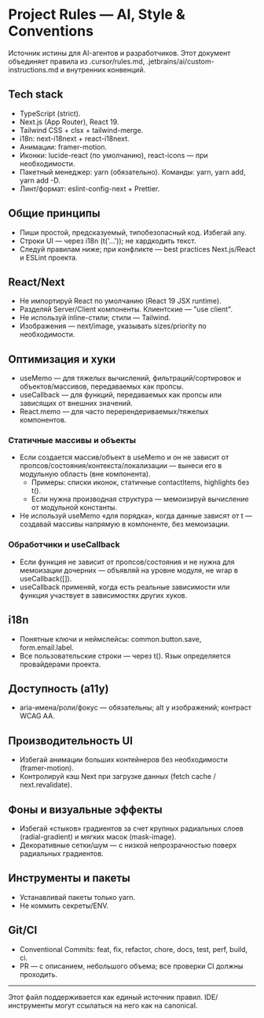 # Project Rules — AI, Style & Conventions

Источник истины для AI-агентов и разработчиков. Этот документ объединяет правила из .cursor/rules.md, .jetbrains/ai/custom-instructions.md и внутренних конвенций.

## Tech stack
- TypeScript (strict).
- Next.js (App Router), React 19.
- Tailwind CSS + clsx + tailwind-merge.
- i18n: next-i18next + react-i18next.
- Анимации: framer-motion.
- Иконки: lucide-react (по умолчанию), react-icons — при необходимости.
- Пакетный менеджер: yarn (обязательно). Команды: yarn, yarn add, yarn add -D.
- Линт/формат: eslint-config-next + Prettier.

## Общие принципы
- Пиши простой, предсказуемый, типобезопасный код. Избегай any.
- Строки UI — через i18n (t('...')); не хардкодить текст.
- Следуй правилам ниже; при конфликте — best practices Next.js/React и ESLint проекта.

## React/Next
- Не импортируй React по умолчанию (React 19 JSX runtime).
- Разделяй Server/Client компоненты. Клиентские — "use client".
- Не используй inline-стили; стили — Tailwind.
- Изображения — next/image, указывать sizes/priority по необходимости.

## Оптимизация и хуки
- useMemo — для тяжелых вычислений, фильтраций/сортировок и объектов/массивов, передаваемых как пропсы.
- useCallback — для функций, передаваемых как пропсы или зависящих от внешних значений.
- React.memo — для часто перерендериваемых/тяжелых компонентов.

### Статичные массивы и объекты
- Если создается массив/объект в useMemo и он не зависит от пропсов/состояния/контекста/локализации — вынеси его в модульную область (вне компонента).
  - Примеры: списки иконок, статичные contactItems, highlights без t().
  - Если нужна производная структура — мемоизируй вычисление от модульной константы.
- Не используй useMemo «для порядка», когда данные зависят от t — создавай массивы напрямую в компоненте, без мемоизации.

### Обработчики и useCallback
- Если функция не зависит от пропсов/состояния и не нужна для мемоизации дочерних — объявляй на уровне модуля, не wrap в useCallback([]).
- useCallback применяй, когда есть реальные зависимости или функция участвует в зависимостях других хуков.

## i18n
- Понятные ключи и неймспейсы: common.button.save, form.email.label.
- Все пользовательские строки — через t(). Язык определяется провайдерами проекта.

## Доступность (a11y)
- aria-имена/роли/фокус — обязательны; alt у изображений; контраст WCAG AA.

## Производительность UI
- Избегай анимации больших контейнеров без необходимости (framer-motion).
- Контролируй кэш Next при загрузке данных (fetch cache / next.revalidate).

## Фоны и визуальные эффекты
- Избегай «стыков» градиентов за счет крупных радиальных слоев (radial-gradient) и мягких масок (mask-image).
- Декоративные сетки/шум — с низкой непрозрачностью поверх радиальных градиентов.

## Инструменты и пакеты
- Устанавливай пакеты только yarn.
- Не коммить секреты/ENV.

## Git/CI
- Conventional Commits: feat, fix, refactor, chore, docs, test, perf, build, ci.
- PR — с описанием, небольшого объема; все проверки CI должны проходить.

---
Этот файл поддерживается как единый источник правил. IDE/инструменты могут ссылаться на него как на canonical.
